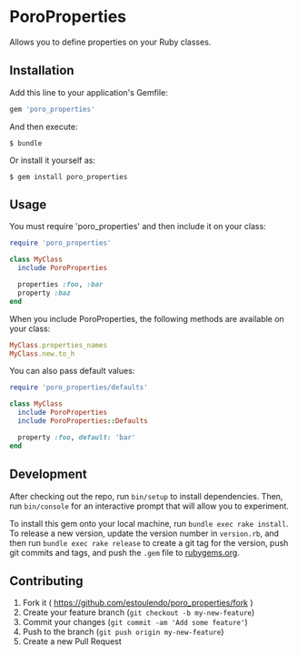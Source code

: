 # PoroProperties

Allows you to define properties on your Ruby classes.

## Installation

Add this line to your application's Gemfile:

```ruby
gem 'poro_properties'
```

And then execute:

    $ bundle

Or install it yourself as:

    $ gem install poro_properties

## Usage

You must require 'poro_properties' and then include it on your class:

```ruby
require 'poro_properties'

class MyClass
  include PoroProperties

  properties :foo, :bar
  property :baz
end
```

When you include PoroProperties, the following methods are available on your
class:

```ruby
MyClass.properties_names
MyClass.new.to_h
```

You can also pass default values:

```ruby
require 'poro_properties/defaults'

class MyClass
  include PoroProperties
  include PoroProperties::Defaults

  property :foo, default: 'bar'
end
```

## Development

After checking out the repo, run `bin/setup` to install dependencies. Then, run
`bin/console` for an interactive prompt that will allow you to experiment.

To install this gem onto your local machine, run `bundle exec rake install`. To
release a new version, update the version number in `version.rb`, and then run
`bundle exec rake release` to create a git tag for the version, push git commits
and tags, and push the `.gem` file to [rubygems.org](https://rubygems.org).

## Contributing

1. Fork it ( https://github.com/estoulendo/poro_properties/fork )
2. Create your feature branch (`git checkout -b my-new-feature`)
3. Commit your changes (`git commit -am 'Add some feature'`)
4. Push to the branch (`git push origin my-new-feature`)
5. Create a new Pull Request
